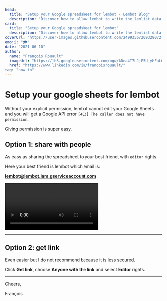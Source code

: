 ```yaml
---
head:
  title: "Setup your Google spreadsheet for lembot - Lembot Blog"
  description: "Discover how to allow lembot to write the lemlist data into your spreadsheet. It's super easy, 100% secure and keeps your spreadsheet private."
card:
  title: "Setup your Google spreadsheet for lembot"
  description: "Discover how to allow lembot to write the lemlist data into your spreadsheet. It's super easy, 100% secure and keeps your spreadsheet private."
coverUrl: "https://user-images.githubusercontent.com/2499356/209328072-82d60033-5cf2-4083-884b-d7ed541ac6b3.jpg"
emoji: "🎓"
date: "2021-06-10"
author:
  name: "François Rouault"
  imageUrl: "https://lh3.googleusercontent.com/ogw/ADea4I7LJjF5U_yHFaLQIoNCysLkiEHPLHnWKxj0i1SadVY=s32-c-mo"
  href: "https://www.linkedin.com/in/francoisrouault/"
tag: "how to"
---
```


# Setup your google sheets for lembot

Without your explicit permission, lembot cannot edit your Google Sheets and you will get a Google API error `[403] The caller does not have permission`.

Giving permission is super easy.

## Option 1: share with people

As easy as sharing the spreadsheet to your best friend, with `editor` rights.

Here your best friend is lembot which email is:

**lembot@lembot.iam.gserviceaccount.com**

![demo - share google sheets with lembot](https://user-images.githubusercontent.com/2499356/151676982-0de85dd4-ff35-46c6-bf3e-58da81c2f27f.mp4)

---

## Option 2: get link

Even easier but I do not recommend because it is less secured.

Click **Get link**, choose **Anyone with the link** and select **Editor** rights.

---

Cheers,

François
